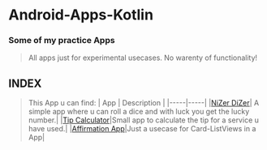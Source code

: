 # Android-Apps-Kotlin #

### Some of my practice Apps ###

> All apps just for experimental usecases. No warenty of functionality!
## INDEX ##

> This App u can find:
> | App | Description |
> |-----|-----|
> |[NiZer DiZer](https://github.com/sera619/Android-Apps-Kotlin/tree/main/CodelabOne)| A simple app where u can roll a dice and with luck you get the lucky number.|
>|[Tip Calculator](https://github.com/sera619/Android-Apps-Kotlin/tree/main/TipTIme)|Small app to calculate the tip for a service u have used.|
>|[Affirmation App](https://github.com/sera619/Android-Apps-Kotlin/tree/main/AffirmationApp)|Just a usecase for Card-ListViews in a App|
